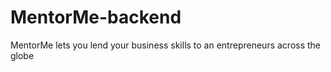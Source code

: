 # MentorMe-backend
MentorMe lets you lend your business skills to an entrepreneurs across the globe
